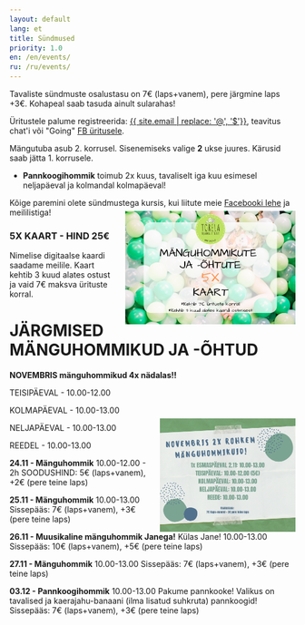 ```yaml
---
layout: default
lang: et
title: Sündmused
priority: 1.0
en: /en/events/
ru: /ru/events/
---
```


Tavaliste sündmuste osalustasu on 7€ (laps+vanem), pere järgmine laps +3€. Kohapeal saab tasuda ainult sularahas!

Üritustele palume registreerida: [{{ site.email | replace: '@', '$'}}](mailto), teavitus chat'i või "Going" [FB üritusele](https://www.facebook.com/pg/Torelamangutuba/events/).

Mängutuba asub 2. korrusel. Sisenemiseks valige **2** ukse juures. Kärusid saab jätta 1. korrusele.

 * **Pannkoogihommik** toimub 2x kuus, tavaliselt iga kuu esimesel neljapäeval ja kolmandal kolmapäeval!
 
Kõige paremini olete sündmustega kursis, kui liitute meie [Facebooki lehe](https://www.facebook.com/Torelamangutuba/events/) ja meililistiga! 

### 5X KAART - HIND 25€

<img alt="5x kaart" src="5x-kaart.png" height="200" style="float: right; margin-top: -5em; margin-left: 1em">

Nimelise digitaalse kaardi saadame meilile. Kaart kehtib 3 kuud alates ostust ja vaid 7€ maksva ürituste korral.


# JÄRGMISED MÄNGUHOMMIKUD JA -ÕHTUD


**NOVEMBRIS mänguhommikud 4x nädalas!!**

TEISIPÄEVAL - 10.00-12.00

KOLMAPÄEVAL - 10.00-13.00

NELJAPÄEVAL - 10.00-13.00

REEDEL - 10.00-13.00





<img alt="novembermanguhommik" src="novembermanguhommik.png" height="200" style="float: right; margin-top: -5em; margin-left: 1em">



**24.11 - Mänguhommik**
10.00-12.00 - 2h
SOODUSHIND: 5€ (laps+vanem), +2€ (pere teine laps)


**25.11 - Mänguhommik**
10.00-13.00
Sissepääs: 7€ (laps+vanem), +3€ (pere teine laps)



**26.11 - Muusikaline mänguhommik Janega!**
Külas Jane!
10.00-13.00
Sissepääs: 10€ (laps+vanem), +5€ (pere teine laps)


**27.11 - Mänguhommik**
10.00-13.00
Sissepääs: 7€ (laps+vanem), +3€ (pere teine laps)


**03.12 - Pannkoogihommik**
10.00-13.00
Pakume pannkooke! Valikus on tavalised ja kaerajahu-banaani (ilma lisatud suhkruta) pannkoogid! 
Sissepääs: 7€ (laps+vanem), +3€ (pere teine laps)


